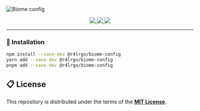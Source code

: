 ![Biome config](https://github.com/user-attachments/assets/dc59d471-d5a2-440e-9372-dc5bbd5e43e2)

<div align="center">
  <a aria-label="Formatted with Biome" href="https://biomejs.dev/">
    <img src="https://img.shields.io/static/v1?color=60a5fa&logo=biome&label=Formatted%20with&message=Biome"/>
  </a>
  <a aria-label="Version" href="https://www.npmjs.com/package/@r4lrgx/biome-config">
    <img src="https://img.shields.io/npm/v/@r4lrgx/biome-config?color=&logo=npm&label=Version"/>
  </a>
  <a aria-label="Weekly Downloads" href="https://www.npmjs.com/package/@r4lrgx/biome-config">
    <img src="https://img.shields.io/npm/dw/@r4lrgx/biome-config?color=&logo=npm&label=Downloads"/>
  </a>
</div>

---

### 💾 Installation

```bash
npm install --save-dev @r4lrgx/biome-config
yarn add --save-dev @r4lrgx/biome-config
pnpm add --save-dev @r4lrgx/biome-config
```

## 📋 License

This repository is distributed under the terms of the **[MIT License](LICENSE.md)**.
